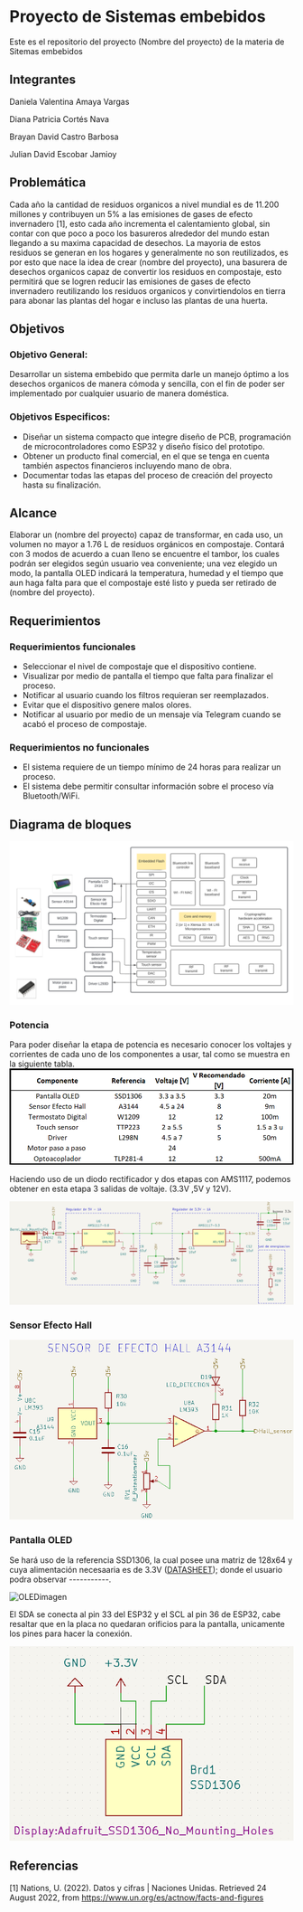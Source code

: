 # Proyecto de Sistemas embebidos
Este es el repositorio del proyecto (Nombre del proyecto) de la materia de Sitemas embebidos 

## Integrantes
Daniela Valentina Amaya Vargas

Diana Patricia Cortés Nava

Brayan David Castro Barbosa

Julian David Escobar Jamioy

## Problemática
Cada año la cantidad de residuos organicos a nivel mundial es de 11.200 millones y contribuyen un 5% a las emisiones de gases de efecto invernadero [1], esto cada año incrementa el calentamiento global, sin contar con que poco a poco los basureros alrededor del mundo estan llegando a su maxima capacidad de desechos. La mayoria de estos residuos se generan en los hogares y generalmente no son reutilizados, es por esto que nace la idea de crear (nombre del proyecto), una basurera de desechos organicos capaz de convertir los residuos en compostaje, esto permitirá que se logren reducir las emisiones de gases de efecto invernadero reutilizando los residuos organicos y convirtiendolos en tierra para abonar las plantas del hogar e incluso las plantas de una huerta.

## Objetivos
### Objetivo General:
Desarrollar un sistema embebido que permita darle un manejo óptimo a los desechos organicos de manera cómoda y sencilla, con el fin de poder ser implementado por cualquier usuario de manera doméstica. 
### Objetivos Especificos:
* Diseñar un sistema compacto que integre diseño de PCB, programación de microcontroladores como ESP32 y diseño físico del prototipo.
* Obtener un producto final comercial, en el que se tenga en cuenta también aspectos financieros incluyendo mano de obra.
* Documentar todas las etapas del proceso de creación del proyecto hasta su finalización.

## Alcance
Elaborar un (nombre del proyecto) capaz de transformar, en cada uso, un volumen no mayor a 1.76 L de residuos orgánicos en compostaje. Contará con 3 modos de acuerdo a cuan lleno se encuentre el tambor, los cuales podrán ser elegidos según usuario vea conveniente; una vez elegido un modo, la pantalla OLED indicará la temperatura, humedad y el tiempo que aun haga falta para que el compostaje esté listo y pueda ser retirado de (nombre del proyecto). 

## Requerimientos

### Requerimientos funcionales

* Seleccionar el nivel de compostaje que el dispositivo contiene.
* Visualizar por medio de pantalla el tiempo que falta para finalizar el proceso.
* Notificar al usuario cuando los filtros requieran ser reemplazados. 
* Evitar que el dispositivo genere malos olores.
* Notificar al usuario por medio de un mensaje vía Telegram cuando se acabó el proceso de compostaje.

### Requerimientos no funcionales

* El sistema requiere de un tiempo mínimo de 24 horas para realizar un proceso.
* El sistema debe permitir consultar información sobre el proceso vía Bluetooth/WiFi.


## Diagrama de bloques

![Diagrama de bloques compost(2)](https://raw.githubusercontent.com/dani0421/Compostaje/main/Imagenes/Esquema2.PNG)

### Potencia

Para poder diseñar la etapa de potencia es necesario conocer los voltajes y corrientes de cada uno de los componentes a usar, tal como se muestra en la siguiente tabla.
![Tabla de potencias](https://raw.githubusercontent.com/dani0421/Compostaje/main/Imagenes/TablaPotencia.PNG)

Haciendo uso de un diodo rectificador y dos etapas con AMS1117, podemos obtener en esta etapa 3 salidas de voltaje. (3.3V ,5V y 12V).

![Esquema potencia](https://raw.githubusercontent.com/dani0421/Compostaje/main/Imagenes/EsquemaPotencia.PNG)

### Sensor Efecto Hall

![Esquema Hall](https://raw.githubusercontent.com/dani0421/Compostaje/main/Imagenes/EsquemaHall.PNG)


### Pantalla OLED
Se hará uso de la referencia SSD1306, la cual posee una matriz de 128x64 y cuya alimentación necesaaria es de 3.3V ([DATASHEET](https://html.alldatasheet.com/html-pdf/1179026/ETC2/SSD1306/701/6/SSD1306.html)); donde el usuario podra observar -----------.

![OLEDimagen](https://lastminuteengineers.b-cdn.net/wp-content/uploads/arduino/128x64-Blue-I2C-OLED-Display.jpg)

El SDA se conecta al pin 33 del ESP32 y el SCL al pin 36 de ESP32, cabe resaltar que en la placa no quedaran orificios para la pantalla, unicamente los pines para hacer la conexión.






![OLEDKIcad](https://raw.githubusercontent.com/dani0421/Compostaje/main/OLED_kicad.png)




## Referencias
[1] Nations, U. (2022). Datos y cifras | Naciones Unidas. Retrieved 24 August 2022, from https://www.un.org/es/actnow/facts-and-figures
